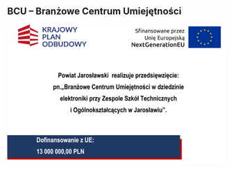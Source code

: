 <p align="center">
	<h2>BCU – Branżowe Centrum Umiejętności</h2>
</p>

<p align="center">
	<img src="https://github.com/meetox80/zstio/blob/main/misc/bcu/img/plakat.png?raw=true">
</p>
